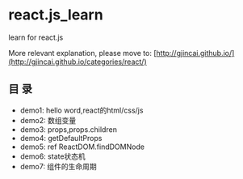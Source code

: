 # react.js_learn
learn for react.js

More relevant explanation, please move to: [http://gjincai.github.io/](http://gjincai.github.io/categories/react/)

## 目 录

- demo1:  hello word,react的html/css/js
- demo2:  数组变量
- demo3:  props,props.children
- demo4:  getDefaultProps
- demo5:  ref ReactDOM.findDOMNode
- demo6:  state状态机
- demo7:  组件的生命周期
